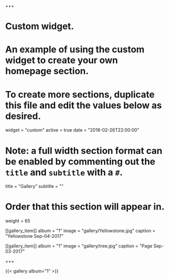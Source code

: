 +++
# Custom widget.
# An example of using the custom widget to create your own homepage section.
# To create more sections, duplicate this file and edit the values below as desired.
widget = "custom"
active = true
date = "2018-02-26T22:00:00"
  
# Note: a full width section format can be enabled by commenting out the `title` and `subtitle` with a `#`.
title = "Gallery"
subtitle = ""
  
# Order that this section will appear in.
weight = 65
  
[[gallery_item]]
album = "1"
image = "gallery/Yellowstone.jpg"
caption = "Yellowstone Sep-04-2017"
  
[[gallery_item]]
album = "1"
image = "gallery/tree.jpg"
caption = "Page Sep-03-2017"

+++
    
{{< gallery album="1" >}}